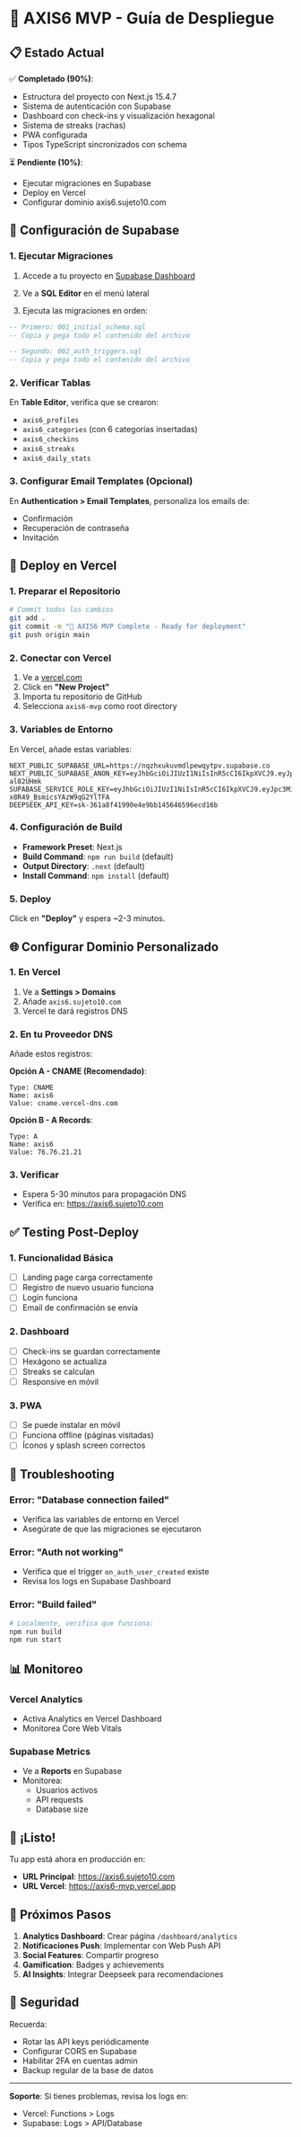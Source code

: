 # 🚀 AXIS6 MVP - Guía de Despliegue

## 📋 Estado Actual

✅ **Completado (90%)**:
- Estructura del proyecto con Next.js 15.4.7
- Sistema de autenticación con Supabase
- Dashboard con check-ins y visualización hexagonal
- Sistema de streaks (rachas)
- PWA configurada
- Tipos TypeScript sincronizados con schema

⏳ **Pendiente (10%)**:
- Ejecutar migraciones en Supabase
- Deploy en Vercel
- Configurar dominio axis6.sujeto10.com

## 🔧 Configuración de Supabase

### 1. Ejecutar Migraciones

1. Accede a tu proyecto en [Supabase Dashboard](https://supabase.com/dashboard/project/nqzhxukuvmdlpewqytpv)

2. Ve a **SQL Editor** en el menú lateral

3. Ejecuta las migraciones en orden:

```sql
-- Primero: 001_initial_schema.sql
-- Copia y pega todo el contenido del archivo
```

```sql
-- Segundo: 002_auth_triggers.sql
-- Copia y pega todo el contenido del archivo
```

### 2. Verificar Tablas

En **Table Editor**, verifica que se crearon:
- `axis6_profiles`
- `axis6_categories` (con 6 categorías insertadas)
- `axis6_checkins`
- `axis6_streaks`
- `axis6_daily_stats`

### 3. Configurar Email Templates (Opcional)

En **Authentication > Email Templates**, personaliza los emails de:
- Confirmación
- Recuperación de contraseña
- Invitación

## 🚢 Deploy en Vercel

### 1. Preparar el Repositorio

```bash
# Commit todos los cambios
git add .
git commit -m "🚀 AXIS6 MVP Complete - Ready for deployment"
git push origin main
```

### 2. Conectar con Vercel

1. Ve a [vercel.com](https://vercel.com)
2. Click en **"New Project"**
3. Importa tu repositorio de GitHub
4. Selecciona `axis6-mvp` como root directory

### 3. Variables de Entorno

En Vercel, añade estas variables:

```env
NEXT_PUBLIC_SUPABASE_URL=https://nqzhxukuvmdlpewqytpv.supabase.co
NEXT_PUBLIC_SUPABASE_ANON_KEY=eyJhbGciOiJIUzI1NiIsInR5cCI6IkpXVCJ9.eyJpc3MiOiJzdXBhYmFzZSIsInJlZiI6Im5xemh4dWt1dm1kbHBld3F5dHB2Iiwicm9sZSI6ImFub24iLCJpYXQiOjE3NDY2NTk0MDksImV4cCI6MjA2MjIzNTQwOX0.9raKtf_MAUoZ7lUOek4lazhWTfmxPvufW1-al82UHmk
SUPABASE_SERVICE_ROLE_KEY=eyJhbGciOiJIUzI1NiIsInR5cCI6IkpXVCJ9.eyJpc3MiOiJzdXBhYmFzZSIsInJlZiI6Im5xemh4dWt1dm1kbHBld3F5dHB2Iiwicm9sZSI6InNlcnZpY2Vfcm9sZSIsImlhdCI6MTc0NjY1OTQwOSwiZXhwIjoyMDYyMjM1NDA5fQ.KUbJb8fCHADnITIhr-x8R49_BsmicsYAzW9qG2YlTFA
DEEPSEEK_API_KEY=sk-361a8f41990e4e9bb145646596ecd16b
```

### 4. Configuración de Build

- **Framework Preset**: Next.js
- **Build Command**: `npm run build` (default)
- **Output Directory**: `.next` (default)
- **Install Command**: `npm install` (default)

### 5. Deploy

Click en **"Deploy"** y espera ~2-3 minutos.

## 🌐 Configurar Dominio Personalizado

### 1. En Vercel

1. Ve a **Settings > Domains**
2. Añade `axis6.sujeto10.com`
3. Vercel te dará registros DNS

### 2. En tu Proveedor DNS

Añade estos registros:

**Opción A - CNAME (Recomendado)**:
```
Type: CNAME
Name: axis6
Value: cname.vercel-dns.com
```

**Opción B - A Records**:
```
Type: A
Name: axis6
Value: 76.76.21.21
```

### 3. Verificar

- Espera 5-30 minutos para propagación DNS
- Verifica en: https://axis6.sujeto10.com

## ✅ Testing Post-Deploy

### 1. Funcionalidad Básica
- [ ] Landing page carga correctamente
- [ ] Registro de nuevo usuario funciona
- [ ] Login funciona
- [ ] Email de confirmación se envía

### 2. Dashboard
- [ ] Check-ins se guardan correctamente
- [ ] Hexágono se actualiza
- [ ] Streaks se calculan
- [ ] Responsive en móvil

### 3. PWA
- [ ] Se puede instalar en móvil
- [ ] Funciona offline (páginas visitadas)
- [ ] Íconos y splash screen correctos

## 🐛 Troubleshooting

### Error: "Database connection failed"
- Verifica las variables de entorno en Vercel
- Asegúrate de que las migraciones se ejecutaron

### Error: "Auth not working"
- Verifica que el trigger `on_auth_user_created` existe
- Revisa los logs en Supabase Dashboard

### Error: "Build failed"
```bash
# Localmente, verifica que funciona:
npm run build
npm run start
```

## 📊 Monitoreo

### Vercel Analytics
- Activa Analytics en Vercel Dashboard
- Monitorea Core Web Vitals

### Supabase Metrics
- Ve a **Reports** en Supabase
- Monitorea:
  - Usuarios activos
  - API requests
  - Database size

## 🎉 ¡Listo!

Tu app está ahora en producción en:
- **URL Principal**: https://axis6.sujeto10.com
- **URL Vercel**: https://axis6-mvp.vercel.app

## 📱 Próximos Pasos

1. **Analytics Dashboard**: Crear página `/dashboard/analytics`
2. **Notificaciones Push**: Implementar con Web Push API
3. **Social Features**: Compartir progreso
4. **Gamification**: Badges y achievements
5. **AI Insights**: Integrar Deepseek para recomendaciones

## 🔐 Seguridad

Recuerda:
- Rotar las API keys periódicamente
- Configurar CORS en Supabase
- Habilitar 2FA en cuentas admin
- Backup regular de la base de datos

---

**Soporte**: Si tienes problemas, revisa los logs en:
- Vercel: Functions > Logs
- Supabase: Logs > API/Database